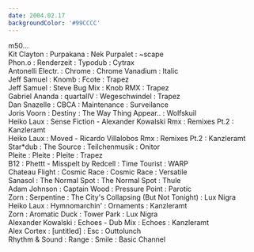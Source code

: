 ```yaml
---
date: 2004.02.17
backgroundColor: '#99CCCC'
---
```


m50...  
Kit Clayton : Purpakana : Nek Purpalet : ~scape  
Phon.o : Renderzeit : Typodub : Cytrax  
Antonelli Electr. : Chrome : Chrome Vanadium : Italic  
Jeff Samuel : Knomb : Fcote : Trapez  
Jeff Samuel : Steve Bug Mix : Knob RMX : Trapez  
Gabriel Ananda : quartalIV : Wegeschwindel : Trapez  
Dan Snazelle : CBCA : Maintenance : Surveilance  
Joris Voorn : Destiny : The Way Thing Appear.. : Wolfskuil  
Heiko Laux : Sense Fiction - Alexander Kowalski Rmx : Remixes Pt.2 : Kanzleramt  
Heiko Laux : Moved - Ricardo Villalobos Rmx : Remixes Pt.2 : Kanzleramt  
Star\*dub : The Source : Teilchenmusik : Onitor  
Pleite : Pleite : Pleite : Trapez  
B12 : Phettt - Misspelt by Redcell : Time Tourist : WARP  
Chateau Flight : Cosmic Race : Cosmic Race : Versatile  
Sanasol : The Normal Spot : The Normal Spot : Thule  
Adam Johnson : Captain Wood : Pressure Point : Parotic  
Zorn : Serpentine : The City's Collapsing (But Not Tonight) : Lux Nigra  
Heiko Laux : Hymnomarchin' : Ornaments : Kanzleramt  
Zorn : Aromatic Duck : Tower Park : Lux Nigra  
Alexander Kowalski : Echoes - Dub Mix : Echoes : Kanzleramt  
Alex Cortex : \[untitled\] : Esc : Outtolunch  
Rhythm & Sound : Range : Smile : Basic Channel